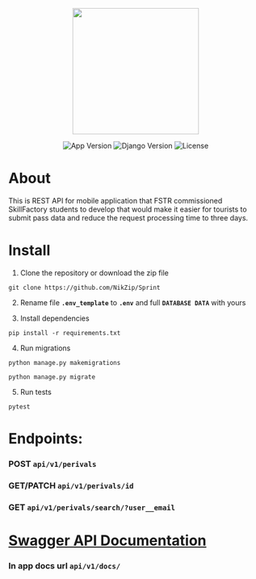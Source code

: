 <p align="center">
      <img src="https://lms-cdn.skillfactory.ru/assets/courseware/v1/6ce6d0d69d2954ea1ef1511b7c4c6fca/asset-v1:SkillFactory+PDEV+2021+type@asset+block/virt_intern_start_2.1.svg" width="250">
</p>

<p align="center">
   <img src="https://img.shields.io/badge/App_Version-v1.0-w" alt="App Version">
  <img src="https://img.shields.io/badge/Django-v4.2.3-w" alt="Django Version">
   <img src="https://img.shields.io/badge/License-MIT-brightgreen" alt="License">
</p>

# About
This is REST API for mobile application that FSTR commissioned SkillFactory students to develop that would make it easier for tourists to submit pass data and reduce the request processing time to three days.

# Install

1. Clone the repository or download the zip file
```
git clone https://github.com/NikZip/Sprint
```
2. Rename file **`.env_template`** to **`.env`** and full **`DATABASE DATA`**  with yours

3. Install dependencies
```
pip install -r requirements.txt
```
4. Run migrations
```
python manage.py makemigrations
```

```
python manage.py migrate
```
5. Run tests
```
pytest
```

# Endpoints:
### POST **`api/v1/perivals`**
### GET/PATCH **`api/v1/perivals/id`**
### GET **`api/v1/perivals/search/?user__email`**

# [Swagger API Documentation](https://app.swaggerhub.com/apis/NIKZIPDEV_1/RESTAPI-Docs-FSTRapp/v1)
### In app docs url **`api/v1/docs/`**

